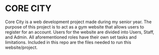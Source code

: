 # CORE CITY

Core City is a web development project made during my senior year. The purpose of this project is to act as a gym website that allows users to register for an account. Users for the website are divided into Users, Staff, and Admin. All aforementioned roles have their own set tasks and limitations. Included in this repo are the files needed to run this website/project.


